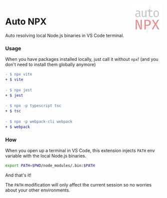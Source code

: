 <img style="float:right" src="./res/logo.png" height="100" width="100" />

# Auto NPX

Auto resolving local Node.js binaries in VS Code terminal.


### Usage

When you have packages installed locally, just call it without `npx`! (and you don't need to install them globally anymore)

```diff
- $ npx vite
+ $ vite

- $ npx jest
+ $ jest

- $ npx -p typescript tsc
+ $ tsc

- $ npx -p webpack-cli webpack
+ $ webpack
```

### How

When you open up a terminal in VS Code, this extension injects `PATH` env variable with the local Node.js binaries.

```bash
export PATH=$PWD/node_modules/.bin:$PATH
```

And that's it!

The `PATH` modification will only affect the current session so no worries about your other environments.
